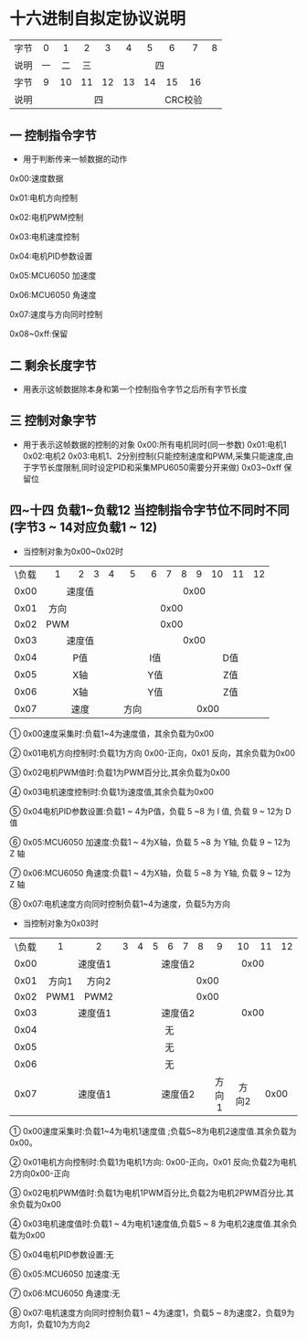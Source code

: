 # 十六进制自拟定协议说明
<table border="0" align="center">
<tr>
</tr>
 <tr>
  <td  align="center">字节</td>
  <td  align="center">0</td>
  <td  align="center">1</td>
  <td  align="center">2</td>
  <td  align="center">3</td>
  <td  align="center">4</td>
  <td  align="center">5</td>
  <td  align="center">6</td>
  <td  align="center">7</td>
  <td  align="center">8</td>
 </tr>
 <tr>
  <td  align="center">说明</td>
  <td  align="center">一</td>
  <td  align="center">二</td>
  <td  align="center">三</td>
  <td  colspan="6" align="center">四</td>


 </tr>
  <tr>
  <td  align="center">字节</td>
  <td  align="center">9</td>
  <td  align="center">10</td>
  <td  align="center">11</td>
  <td  align="center">12</td>
  <td  align="center">13</td>
  <td  align="center">14</td>
  <td  align="center">15</td>
  <td  align="center">16</td>
</tr>
<tr>
  <td  align="center">说明</td>
  <td colspan="6" align="center">四</td>
  <td colspan="2" align="center">CRC校验</td>
</tr>
</table>

## 一 控制指令字节
- 用于判断传来一帧数据的动作

0x00:速度数据

0x01:电机方向控制

0x02:电机PWM控制

0x03:电机速度控制

0x04:电机PID参数设置

0x05:MCU6050 加速度

0x06:MCU6050 角速度

0x07:速度与方向同时控制

0x08~0xff:保留

## 二 剩余长度字节
- 用表示这帧数据除本身和第一个控制指令字节之后所有字节长度

## 三 控制对象字节
- 用于表示这帧数据的控制的对象
0x00:所有电机同时(同一参数)
0x01:电机1
0x02:电机2
0x03:电机1、2分别控制(只能控制速度和PWM,采集只能速度,由于字节长度限制,同时设定PID和采集MPU6050需要分开来做)
0x03~0xff 保留位

## 四~十四  负载1~负载12 当控制指令字节位不同时不同(字节3 ~ 14对应负载1 ~ 12)


- 当控制对象为0x00~0x02时
<table border="0" align="center">
<tr>
</tr>
 <tr>
 
  <td  align="center">\负载</td>
  <td  align="center">1</td>
  <td  align="center">2</td>
  <td  align="center">3</td>
  <td  align="center">4</td>
  <td  align="center">5</td>
  <td  align="center">6</td>
  <td  align="center">7</td>
  <td  align="center">8</td>
  <td  align="center">9</td>
  <td  align="center">10</td>
  <td  align="center">11</td>
  <td  align="center">12</td>
 </tr>
 </tr>
 <tr>
  <td  align="center">0x00</td>
  <td colspan="4" align="center">速度值</td>
  <td colspan="8" align="center">0x00</td>
 </tr>
 <tr>
  <td  align="center">0x01</td>
  <td align="center">方向</td>
  <td colspan="11" align="center">0x00</td>
 </tr>
  <tr>
  <td  align="center">0x02</td>
  <td align="center">PWM</td>
  <td colspan="11" align="center">0x00</td>
 </tr>
   <tr>
  <td  align="center">0x03</td>
  <td colspan="4" align="center">速度值</td>
  <td colspan="8" align="center">0x00</td>
 </tr>
  <tr>
  <td  align="center">0x04</td>
  <td colspan="4" align="center">P值</td>
  <td colspan="4" align="center">I值</td>
  <td colspan="4" align="center">D值</td>
 </tr>
   <tr>
  <td  align="center">0x05</td>
  <td colspan="4" align="center">X轴</td>
  <td colspan="4" align="center">Y值</td>
  <td colspan="4" align="center">Z值</td>
 </tr>
  <tr>
  <td  align="center">0x06</td>
  <td colspan="4" align="center">X轴</td>
  <td colspan="4" align="center">Y值</td>
  <td colspan="4" align="center">Z值</td>
 </tr>
   <tr>
  <td  align="center">0x07</td>
  <td colspan="4" align="center">速度</td>
  <td colspan="1" align="center">方向</td>
  <td colspan="7" align="center">0x00</td>

 </tr>
</table>
① 0x00速度采集时:负载1~4为速度值，其余负载为0x00

② 0x01电机方向控制时:负载1为方向 0x00-正向，0x01 反向，其余负载为0x00

③ 0x02电机PWM值时:负载1为PWM百分比,其余负载为0x00

④ 0x03电机速度控制时:负载1为速度值,其余负载为0x00

⑤ 0x04电机PID参数设置:负载1 ~ 4为P值，负载 5 ~8 为 I 值, 负载 9 ~ 12为 D 值

⑥ 0x05:MCU6050 加速度:负载1 ~ 4为X轴，负载 5 ~8 为 Y轴, 负载 9 ~ 12为 Z 轴


⑦ 0x06:MCU6050 角速度:负载1 ~ 4为X轴，负载 5 ~8 为 Y轴, 负载 9 ~ 12为 Z 轴

⑧ 0x07:电机速度方向同时控制负载1~4为速度，负载5为方向

- 当控制对象为0x03时
<table border="0" align="center">
<tr>
</tr>
 <tr>
 
  <td  align="center">\负载</td>
  <td  align="center">1</td>
  <td  align="center">2</td>
  <td  align="center">3</td>
  <td  align="center">4</td>
  <td  align="center">5</td>
  <td  align="center">6</td>
  <td  align="center">7</td>
  <td  align="center">8</td>
  <td  align="center">9</td>
  <td  align="center">10</td>
  <td  align="center">11</td>
  <td  align="center">12</td>
 </tr>
 </tr>
 <tr>
  <td  align="center">0x00</td>
  <td colspan="4" align="center">速度值1</td>
  <td colspan="4" align="center">速度值2</td>
  <td colspan="4" align="center">0x00</td>
 </tr>
 <tr>
  <td  align="center">0x01</td>
  <td  align="center">方向1</td>
  <td  align="center">方向2</td>
  <td  colspan="101" align="center">0x00</td>
 </tr>
  <tr>
  <td  align="center">0x02</td>
  <td align="center">PWM1</td>
  <td align="center">PWM2</td>
  <td colspan="11" align="center">0x00</td>
 </tr>
   <tr>
  <td  align="center">0x03</td>
  <td colspan="4" align="center">速度值1</td>
  <td colspan="4" align="center">速度值2</td>
  <td colspan="4" align="center">0x00</td>
 </tr>
  <tr>
  <td  align="center">0x04</td>
  <td colspan="12" align="center">无</td>
 </tr>
  <tr>
  <td  align="center">0x05</td>
  <td colspan="12" align="center">无</td>

 </tr>
  <tr>
  <td  align="center">0x06</td>
  <td colspan="12" align="center">无</td>
 </tr>
  <tr>
  <td  align="center">0x07</td>
  <td colspan="4" align="center">速度值1</td>
  <td colspan="4" align="center">速度值2</td>
  <td  align="center">方向1</td>
  <td  align="center">方向2</td>
  <td colspan="2" align="center">0x00</td>
 </tr>
</table>
① 0x00速度采集时:负载1~4为电机1速度值 ;负载5~8为电机2速度值.其余负载为0x00。

② 0x01电机方向控制时:负载1为电机1方向: 0x00-正向，0x01 反向;负载2为电机2方向0x00-正向

③ 0x02电机PWM值时:负载1为电机1PWM百分比,负载2为电机2PWM百分比.其余负载为0x00

④ 0x03电机速度值时:负载1 ~ 4为电机1速度值,负载5 ~ 8 为电机2速度值.其余负载为0x00

⑤ 0x04电机PID参数设置:无

⑥ 0x05:MCU6050 加速度:无

⑦ 0x06:MCU6050 角速度:无

⑧ 0x07:电机速度方向同时控制负载1 ~ 4为速度1，负载5 ~ 8为速度2，负载9为方向1，负载10为方向2